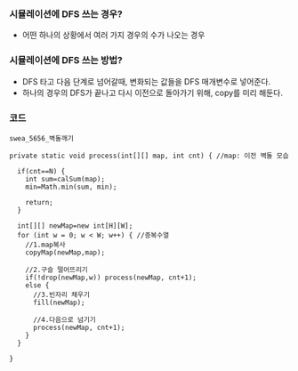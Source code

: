 ### 시뮬레이션에 DFS 쓰는 경우?

- 어떤 하나의 상황에서 여러 가지 경우의 수가 나오는 경우

### 시뮬레이션에 DFS 쓰는 방법?

- DFS 타고 다음 단계로 넘어갈때, 변화되는 값들을 DFS 매개변수로 넣어준다.
- 하나의 경우의 DFS가 끝나고 다시 이전으로 돌아가기 위해, copy를 미리 해둔다.

### 코드

```
swea_5656_벽돌깨기

private static void process(int[][] map, int cnt) { //map: 이전 벽돌 모습
		
  if(cnt==N) {
    int sum=calSum(map);
    min=Math.min(sum, min);

    return;
  }

  int[][] newMap=new int[H][W];
  for (int w = 0; w < W; w++) { //증복수열
    //1.map복사
    copyMap(newMap,map);

    //2.구슬 떨어뜨리기
    if(!drop(newMap,w)) process(newMap, cnt+1);
    else {
      //3.빈자리 채우기
      fill(newMap);

      //4.다음으로 넘기기
      process(newMap, cnt+1);
    }
  }

}
```
